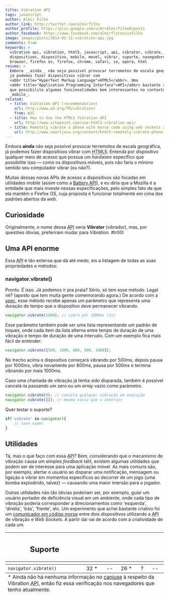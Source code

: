 ```yaml
---
title: Vibration API
tags: javascript
author: Almir Filho
author_link: http://twitter.com/almirfilho
author_profile: https://plus.google.com/u/0/+AlmirFilho0/posts
author_facebook: https://www.facebook.com/almirflorenciofilho
image: images/posts/2014-02-11-vibration-api.jpg
comments: true
keywords: >
  vibration api, vibration, html5, javascript, api, vibrator, vibrate, acesso a
  dispositivos, dispositivo, mobile, movel, vibrar, suporte, navegadore,
  browser, firefox os, firefox, chrome, safari, ie, opera, html
resumo: >
  Embora __ainda__ não seja possível provocar terremotos de escala geográfica,
  já podemos fazer dispositivos vibrar com
  <abbr title="HyperText Markup Language">HTML5</abbr>. Uma
  <abbr title="Application Programming Interface">API</abbr> bastante simples e
  que possibilita algumas funcinoalidades bem interessantes no contexto
  _mobile_.
related:
  - title: Vibration API (recommendation)
    url: http://www.w3.org/TR/vibration/
    from: W3C
  - title: How to Use the HTML5 Vibration API
    url: http://www.sitepoint.com/use-html5-vibration-api/
  - title: Remotely vibrate a phone with morse code using web sockets and the vibrate API
    url: http://www.smartjava.org/content/html5-remotely-vibrate-phone-morse-code-using-web-sockets-and-vibrate-api
---
```


Embora __ainda__ não seja possível provocar terremotos de escala geográfica, já
podemos fazer dispositivos vibrar com  <abbr title="HyperText Markup
Language">HTML5</abbr>. Entenda por dispositivo qualquer meio de acesso que
possua um _hardware_ específico que possibilite isso — como os dispositivos
móveis, pois não faria o mínimo sentido seu computador vibrar (ou não?).

Muitas dessas novas APIs de acesso a dispositivos são focadas em utilidades
_mobile_ (assim como a
[Battery API](http://loopinfinito.com.br/2013/03/21/battery-api/ "Battery API")),
e eu diria que a Mozilla é a entidade que mais investe nessas especificações,
pelo simples fato de que ela mantém o Firefox OS, cuja proposta é funcionar
totalmente em cima dos padrões abertos da _web_.

## Curiosidade

Originalmente, o nome dessa <abbr title="Application Programming
Interface">API</abbr> seria __Vibrator__ (vibrador), mas, por questões óbvias,
preferiram mudar para _Vibration_. #tr00l

## Uma API enorme

Essa <abbr title="Application Programming Interface">API</abbr> é tão extensa
que dá até medo, eis a listagem de todas as suas propriedades e métodos:

### navigator.vibrate()

Pronto. É isso. Já podemos ir pra praia? Sério, só tem esse método. Legal né?
(aposto que tem muita gente comemorando agora.) De acordo com a
[spec](http://www.w3.org/TR/vibration/#vibration-interface), esse método recebe
apenas um parâmetro que representa uma duração de tempo que o dispositivo deve
permanecer vibrando.

```javascript
navigator.vibrate(1000); // vibra por 1000ms (1s)
```

Esse parâmetro também pode ser uma lista representando um padrão de toques, onde
cada item da lista alterna entre tempo de duração de uma vibração e tempo de
duração de uma intervalo. Com um exemplo fica mais fácil de entender:

```javascript
navigator.vibrate([500, 1000, 800, 500, 1000]);
```

No trecho acima o dispositivo começará vibrando por 500ms, depois pausa por
1000ms, vibra novamente por 800ms, pausa por 500ms e termina vibrando por mais
1000ms.

Caso uma chamada de vibração já tenha sido disparada, também é possível
cancelá-la passando um zero ou um _array_ vazio como parâmetro.

```javascript
navigator.vibrate(0); // cancela qualquer vibração em execução
navigator.vibrate([]); // mesma coisa que o anterior
```

Quer testar o suporte?

```javascript
if('vibrate' in navigator){
    // tann namm!
}
```

## Utilidades

Tá, mas o que faço com essa <abbr title="Application Programming
Interface">API</abbr>? Bem, considerando que o mecanismo de vibração causa um
simples _feedback_ tátil, existem algumas utilidades que podem ser de interesse
para uma aplicação móvel. As mais comuns são, por exemplo, alertar o usuário ao
disparar uma notificação, mensagem ou ligação e vibrar em momentos específicos
ao decorrer de um jogo (uma bomba explodindo, talvez) — causando uma maior
imersão para o jogador.

Outras utilidades não tão óbvias poderiam ser, por exemplo, guiar um usuário
portador de deficiência visual em um ambiente, onde cada tipo de vibração
poderia corresponder a direcionamentos como 'esquerda', 'direita', 'trás',
'frente', etc. Um experimento que achei bastante criativo foi um
[comunicador em código morse](http://www.smartjava.org/content/html5-remotely-vibrate-phone-morse-code-using-web-sockets-and-vibrate-api)
entre dois dispositivos utilizando a <abbr title="Application Programming
Interface">API</abbr> de vibração e _Web Sockets_. A partir daí vai de acordo
com a criatividade de cada um.

<table class="support">
    <thead>
        <tr>
            <th class="subject"><h2>Suporte</h2></th>
            <th class="browser chrome"><div class="i"></div></th>
            <th class="browser safari"><div class="i"></div></th>
            <th class="browser firefox"><div class="i"></div></th>
            <th class="browser ie"><div class="i"></div></th>
            <th class="browser opera"><div class="i"></div></th>
        </tr>
        <tr>
            <th></th>
            <th colspan="5" class="base"></th>
        </tr>
    </thead>
    <tbody>
        <tr>
            <td class="property"><code>navigator.vibrate()</code></td>
            <td>32 *</td>
            <td>--</td>
            <td>26 *</td>
            <td>?</td>
            <td>--</td>
        </tr>
    </tbody>
    <tfoot>
        <td colspan="6">
            * Ainda não há nenhuma informação no <a href="http://caniuse.com/">caniuse</a>
            à respeito da Vibration <abbr title="Application Programming Interface">API</abbr>,
            então fiz essa verificação nos navegadores que tenho atualmente.
        </td>
    </tfoot>
</table>
